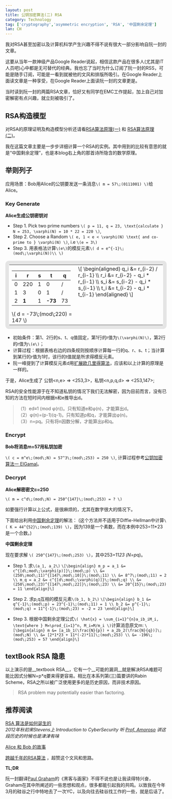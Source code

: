 ```yaml
---
layout: post
title: 公钥加密算法(二) RSA
category: Technology
tag: ['cryptography','asymmetric encryption', 'RSA', '中国剩余定理']
lan: CH
---
```


我对RSA甚至加密以及计算机科学产生兴趣不得不说有很大一部分影响自阮一封的文章。

这要从当年一款神级产品Google Reader说起，相信这款产品在很多人(尤其是IT人员吧)心中都是无可替代的经典。我也忘了当时为什么订阅了阮一封的RSS，可能是随手订阅，可能是一看到就被他的文风和排版所吸引。在Google Reader上面读文章是一种享受，在Google Reader上面读阮一封的文章更是。

<!--preview-->

当时读到阮一封的两篇RSA文章，恰好又有同学在EMC工作提起，加上自己对加密解密有点兴趣，就立刻被吸引了。

## RSA构造模型

对RSA的原理证明及构造模型分析还请看<a href="http://www.ruanyifeng.com/blog/2013/06/rsa_algorithm_part_one.html">RSA算法原理(一)</a> 和 <a href="http://www.ruanyifeng.com/blog/2013/07/rsa_algorithm_part_two.html">RSA算法原理 (二)</a>。

我在这篇文章主要是一步步详细计算一个RSA的实例。其中用到的比较有意思的就是“中国剩余定理”，也是本blog右上角的那首诗所隐含的数学原理。

## 举则列子

应用场景：Bob用Alice的公钥要发送一条消息`\( m = 57\;(0111001) \)`给Alice。

### Key Generate

__Alice生成公钥密钥对__

* Step 1. Pick two prime numbers `\( p = 11, q = 23, \text{calculate } N = 253, \varphi(N) = 10 * 22 = 220 \)`,
* Step 2. Choose a Random `\( e, 1 < e < \varphi(N) \text{ and co-prime to } \varphi(N) \)`, i.e `\(e = 3\)`
* Step 3. 用表格法计算`\(e\)`的模反元素`\( d = e^{-1}\;(mod\;\varphi(N))\\ \)`

<table style="border:11px solid #e5e5e5;padding: 1px;border-radius:0.7em;vertical-align:text-top">
<tbody><tr><td style="border:0">
  <table>
  <thead>
  <tr><th> i </th><th> r</th><th> s </th><th> t </th><th>  q  </th></tr>
  </thead>
  <tbody>
  <tr><td> 0 </td><td> 220 </td><td> 1 </td><td> 0 </td><td> / </td></tr>
  <tr><td> 1 </td><td> 3 </td><td> 0 </td><td> 1 </td><td> / </td></tr>
  <tr><td> 2 </td><td> <strong>1</strong> </td><td> 1 </td><td> <strong>-73</strong> </td><td> 73 </td></tr>
  </tbody>
  </table>
  \( d = -73\;(mod\;220) = 147 \)
</td><td style="border:0;vertical-align:text-top">
\[ \begin{aligned} q_i &= r_{i-2} / r_{i-1} \\
   r_i &= r_{i-2} - q_i * r_{i-1} \\
   s_i &= s_{i-2} - q_i * s_{i-1} \\
   t_i &= t_{i-2} - q_i * t_{i-1} \end{aligned} \]
</td></tr></tbody></table>

* 初始条件：第1、2行的s、t、q值固定，第1行的r值为`\(\varphi(N)\)`，第2行的r值为`\(e\)`；
* 计算过程：根据表格右边的四条规则按顺序计算每一行的q、r、s、t；当计算到某行的r值为1时，该行的t值就是所求得模反元素。
* 阮一峰提到了计算模反元素d用[扩展欧几里得算法](http://zh.wikipedia.org/wiki/%E6%89%A9%E5%B1%95%E6%AC%A7%E5%87%A0%E9%87%8C%E5%BE%97%E7%AE%97%E6%B3%95)，应该和以上计算的原理是一样的。

于是，Alice生成了 公钥<n,e> => <253,3>，私钥<n,p,q,d> => <253,147>;

<!--
至此，我们可以把`\(p,q\)`丢掉了，不仅是因为我们不再需要它们，更是为了安全考虑。因为，我们不希望有人能根据公钥推出私钥：
-->

RSA的安全性能源于在不知道私钥的情况下我们无法解密，因为目前而言，没有已知的方法在短时间内根据n和e推导出d。

<blockquote>
（1）ed≡1 (mod φ(n))。只有知道e和φ(n)，才能算出d。<br/>
（2）φ(n)=(p-1)(q-1)。只有知道p和q，才能算出φ(n)。<br/>
（3）n=pq。只有将n因数分解，才能算出p和q。
</blockquote>

### Encrypt

__Bob将消息m=57用私钥加密__

`\( c = m^e\;(mod\;N) = 57^3\;(mod\;253) = 250 \)`, 计算过程参考[公钥加密算法一 ElGamal](http://rangerway.com/way/2014/05/07/public-key-one-elgamal/)。

### Decrypt

__Alice解密密文c=250__

`\( m = c^d\;(mod\;N) = 250^{147}\;(mod\;253) = ? \)`

如要强行计算以上公式，是很麻烦的，尤其在数字很大的情况下。

下面给出利用[中国剩余定理](http://zh.wikipedia.org/wiki/%E4%B8%AD%E5%9B%BD%E5%89%A9%E4%BD%99%E5%AE%9A%E7%90%86)的解法： (这个方法并不适用于Diffie-Hellman中计算`\( K = 44^{52}\;(mod\;139) \)`，因为139是一个素数，而在本例中253=11*23是一个合数。)

__中国剩余定理__

现在要求解 `\( 250^{147}\;(mod\;253) \)`，其中253=11*23 (N=p*q)。

* Step 1. 求`\(a_1, a_2\)` `\[\begin{align} m_p = a_1 &= c^{[d\;mod\;\varphi(p)]}\;(mod\;p) \\
    &= (250\;mod\;11)^{[147\;mod\;10]}\;(mod\;11) \\
    &= 8^7\;(mod\;11) = 2 \\
m_q = a_2 &= c^{[d\;mod\;\varphi(q)]}\;(mod\;q) \\
    &= (250\;mod\;23)^{[147\;mod\;22]}\;(mod\;23) \\
    &= 20^{15}\;(mod\;23) = 11 \end{align}\]`

* Step 2. 求p,q互相的模反元素`\(b_1, b_2\)` `\[\begin{align} b_1 &= q^{-1}\;(mod\;p) = 23^{-1}\;(mod\;11) = 1 \\
    b_2 &= p^{-1}\;(mod\;q) = 11^{-1}\;(mod\;23) = -2 = 23 \end{align}\]`


* Step 3. 根据中国剩余定理公式`\( \hat{x} = \sum_{i=1}^{n}a_ib_iM_i, \text{where } M=\prod_{i=1}^n, M_i=M/m_i \)`计算消息原文m: `\[\begin{align} m &= [a_1b_1(\frac{N}{p}) + a_2b_2(\frac{N}{q})]\;(mod\;N) \\ &= [2*1*23 + 11*(-2)*11]\;(mod\;253) \\ &= -196\;(mod\;253) = 57 \end{align}\]`


## textBook RSA 隐患

以上演示的是__textbook RSA__，它有一个__可能的漏洞__就是解决RSA难题可能比因式分解N=p*q要来得更容易。相比在本系列第(三)篇要讲的Rabin Scheme，RSA之所以被广泛使用更多的是历史原因，而非技术原因。

<blockquote>
RSA problem may potentially easier than factoring.
</blockquote>

## 推荐阅读

[RSA 算法是如何诞生的](http://localhost-8080.com/2013/12/history-of-rsa/) <br/>
<i>2012年秋初来Stevens上 Introduction to CyberSecurity 听 [Prof. Amoroso](http://web.stevens.edu/compsci/people/faculty_profile.php?faculty_id=838) 讲这段历史的时候也是津津有味<!--，甚至很清楚地记得当时Amoroso眼中闪烁的光芒，说过的一些话。其中有一段大致是这样的意思：你们这么多国际学生来到Stevens读书，得到一个不错的学位，可以在华尔街找到一份体面的工作，当然你们大部分人应该选择这样做；但是，你有没有想过另外一种可能性？多年以后，当你回到Stevens再来见我的时候，可以给我递上一张名片，微笑地对我说，教授你好，这是我的公司，希望你有空来我的办公室坐坐。--></i>

[Alice 和 Bob 的故事](http://localhost-8080.com/2014/02/story-of-alice-and-bob/)

[跨越千年的RSA算法](http://www.matrix67.com/blog/archives/5100) ，超赞这个文风和思路。

__TL;DR__

阮一封翻译[Paul Graham](http://paulgraham.com/)的《黑客与画家》不得不说也是让我读得特兴奋，Graham在其中所阐述的一些思想和观点，很多都能引起我的共鸣。以致我在今年3月的硅谷之行中特地去了一次YC，以及向往去硅谷找工作的一些，就是后话了。

<!--
[ruanyifeng]       http://www.ruanyifeng.com/blog/ "阮一封的blog"
[RSA算法原理(一)]  http://www.ruanyifeng.com/blog/2013/06/rsa_algorithm_part_one.html "RSA算法原理 (一)"
[RSA算法原理(二)]  http://www.ruanyifeng.com/blog/2013/07/rsa_algorithm_part_two.html "RSA算法原理 (二)"
-->

